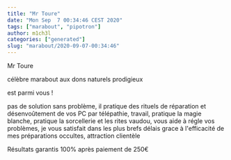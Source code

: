 ```yaml
---
title: "Mr Toure"
date: "Mon Sep  7 00:34:46 CEST 2020"
tags: ["marabout", "pipotron"]
author: m1ch3l
categories: ["generated"]
slug: "marabout/2020-09-07-00:34:46"
---
```


Mr Toure

célèbre marabout aux dons naturels prodigieux

est parmi vous !

pas de solution sans problème, il pratique des rituels de réparation et désenvoûtement de vos PC par télépathie, travail, pratique la magie blanche, pratique la sorcellerie et les rites vaudou, vous aide à régle vos problèmes, je vous satisfait dans les plus brefs délais grace à l'efficacité de mes préparations occultes, attraction clientèle

Résultats garantis 100% après paiement de 250€
